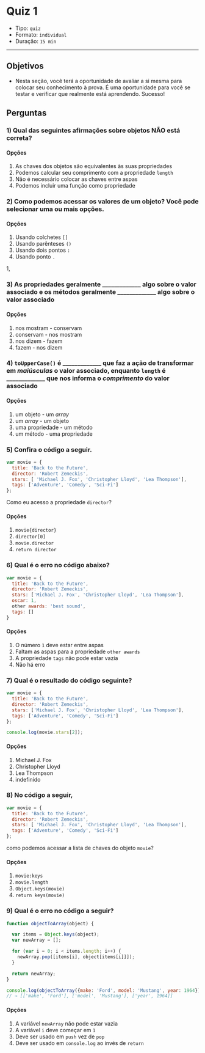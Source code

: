 # Quiz 1

* Tipo: `quiz`
* Formato: `individual`
* Duração: `15 min`

***

## Objetivos

* Nesta seção, você terá a oportunidade de avaliar a si mesma para colocar seu conhecimento à prova. É uma oportunidade para você se testar e verificar que realmente está aprendendo. Sucesso!

## Perguntas

### 1\) Qual das seguintes afirmações sobre objetos **NÃO** está correta?

#### Opções

1. As chaves dos objetos são equivalentes às suas propriedades
2. Podemos calcular seu comprimento com a propriedade `length`
3. Não é necessário colocar as chaves entre aspas
4. Podemos incluir uma função como propriedade

<solution style="display:none;">2</solution>

### 2\) Como podemos acessar os valores de um objeto? Você pode selecionar uma ou mais opções.

#### Opções

1. Usando colchetes `[]`
2. Usando parênteses `()`
3. Usando dois pontos `:`
4. Usando ponto `.`

1,<solution style="display:none;">4</solution>

### 3\) As propriedades geralmente \_\_\_\_\_\_\_\_\_\_\_\_\_ algo sobre o valor associado e os métodos geralmente \_\_\_\_\_\_\_\_\_\_\_\_\_ algo sobre o valor associado

#### Opções

1. nos mostram - conservam
2. conservam - nos mostram
3. nos dizem - fazem
4. fazem - nos dizem

<solution style="display:none;">3</solution>

### 4\) `toUpperCase()` é \_\_\_\_\_\_\_\_\_\_\_\_\_ que faz a ação de transformar em _maiúsculas_ o valor associado, enquanto `length` é \_\_\_\_\_\_\_\_\_\_\_\_\_ que nos informa o _comprimento_ do valor associado

#### Opções

1. um objeto - um _array_
2. um _array_ - um objeto
3. uma propriedade - um método
4. um método - uma propriedade

<solution style="display:none;">4</solution>

### 5\) Confira o código a seguir.

```javascript
var movie = {
  title: 'Back to the Future',
  director: 'Robert Zemeckis',
  stars: [ 'Michael J. Fox', 'Christopher Lloyd', 'Lea Thompson'],
  tags: ['Adventure', 'Comedy', 'Sci-Fi']
};
```

Como eu acesso a propriedade `director`?

#### Opções

1. `movie{director}`
2. `director[0]`
3. `movie.director`
4. `return director`

<solution style="display:none;">3</solution>

### 6\) Qual é o erro no código abaixo?

```javascript
var movie = {
  title: 'Back to the Future',
  director: 'Robert Zemeckis',
  stars: ['Michael J. Fox', 'Christopher Lloyd', 'Lea Thompson'],
  oscar: 1,
  other awards: 'best sound',
  tags: []
}
```

#### Opções

1. O número `1` deve estar entre aspas
2. Faltam as aspas para a propriedade `other awards`
3. A propriedade `tags` não pode estar vazia
4. Não há erro

<solution style="display:none;">2</solution>

### 7\) Qual é o resultado do código seguinte?

```javascript
var movie = {
  title: 'Back to the Future',
  director: 'Robert Zemeckis',
  stars: ['Michael J. Fox', 'Christopher Lloyd', 'Lea Thompson'],
  tags: ['Adventure', 'Comedy', 'Sci-Fi']
};

console.log(movie.stars[2]);
```

#### Opções

1. Michael J. Fox
2. Christopher Lloyd
3. Lea Thompson
4. indefinido

<solution style="display:none;">3</solution>

### 8\) No código a seguir,

```javascript
var movie = {
  title: 'Back to the Future',
  director: 'Robert Zemeckis',
  stars: [ 'Michael J. Fox', 'Christopher Lloyd', 'Lea Thompson'],
  tags: ['Adventure', 'Comedy', 'Sci-Fi']
};
```

como podemos acessar a lista de chaves do objeto `movie`?

#### Opções

1. `movie:keys`
2. `movie.length`
3. `Object.keys(movie)`
4. `return keys(movie)`

<solution style="display:none;">3</solution>

### 9\) Qual é o erro no código a seguir?

```javascript
function objectToArray(object) {

  var items = Object.keys(object);
  var newArray = [];

  for (var i = 0; i < items.length; i++) {
    newArray.pop([items[i], object[items[i]]]);
  }

  return newArray;
}

console.log(objectToArray({make: 'Ford', model: 'Mustang', year: 1964}));
// → [['make', 'Ford'], ['model', 'Mustang'], ['year', 1964]]
```

#### Opções

1. A variável `newArray` não pode estar vazia
2. A variável `i` deve começar em `1`
3. Deve ser usado em `push` vez de `pop`
4. Deve ser usado em `console.log` ao invés de `return`

<solution style="display:none;">3</solution>
